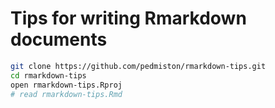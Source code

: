 # Tips for writing Rmarkdown documents

```bash
git clone https://github.com/pedmiston/rmarkdown-tips.git
cd rmarkdown-tips
open rmarkdown-tips.Rproj
# read rmarkdown-tips.Rmd
```
